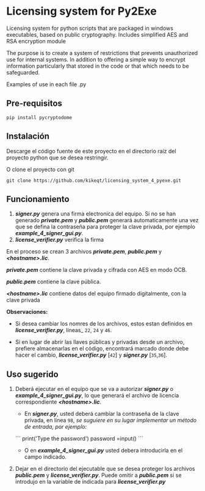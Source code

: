# Licensing system for Py2Exe
Licensing system for python scripts that are packaged in windows executables, based on public cryptography.  Includes simplified AES and RSA encryption module

The purpose is to create a system of restrictions that prevents unauthorized use for internal systems.  In addition to offering a simple way to encrypt information particularly that stored in the code or that which needs to be safeguarded.

Examples of use in each file .py

## Pre-requisitos
```
pip install pycryptodome
```

## Instalación
Descarge el código fuente de este proyecto en el directorio raíz del proyecto python que se desea restringir.

O clone el proyecto con git
```
git clone https://github.com/kikeqt/licensing_system_4_pyexe.git
```

## Funcionamiento
1. ***signer.py*** genera una firma electronica del equipo.  Si no se han generado ***private.pem*** y ***public.pem*** generará automaticamente una vez que se defina la contraseña para proteger la clave privada, por ejemplo ***example_4_signer_gui.py***.
2. ***license\_verifier.py*** verifica la firma

En el proceso se crean 3 archivos ***private.pem***, ***public.pem*** y ***\<hostname\>.lic***.

***private.pem*** contiene la clave privada y cifrada con AES en modo OCB.

***public.pem*** contiene la clave pública.

***\<hostname\>.lic*** contiene datos del equipo firmado digitalmente, con la clave privada

**Observaciones:**
* Si desea cambiar los nomres de los archivos, estos estan definidos en ***license_verifier.py***, líneas_ `22`, `24` y `46`.

* Si en lugar de abrir las llaves públicas y privadas desde un archivo, prefiere almacenarlas en el código, encontrará marcado donde debe hacer el cambio, ***license_verifier.py*** \[`42`\] y ***signer.py*** \[`35`,`36`\].

## Uso sugerido
1. Deberá ejecutar en el equipo que se va a autorizar ***signer.py*** o ***example_4_signer_gui.py***, lo que generará el archivo de licencia correspondiente ***\<hostname\>.lic***.
    * En ***signer.py***, usted deberá cambiar la contraseña de la clave privada, en línea `98`, _se suguiere en su lugar implementar un método de entrada, por ejemplo:_

    ´´´
    print('Type the password')
    password =input()
    ´´´

    * O en ***example_4_signer_gui.py*** usted debera introducirla en el campo indicado.

2. Dejar en el directorio del ejecutable que se desea proteger los archivos ***public.pem*** y ***license_verifier.py***.  Puede omitir a ***public.pem*** si se introdujo en la variable de indicada para ***license_verifier.py***